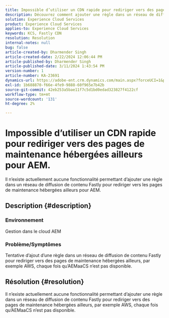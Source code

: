 ```yaml
---
title: Impossible d’utiliser un CDN rapide pour rediriger vers des pages de maintenance hébergées ailleurs pour AEM.
description: Découvrez comment ajouter une règle dans un réseau de diffusion de contenu Fastly pour rediriger vers des pages de maintenance hébergées ailleurs comme Postman.
solution: Experience Cloud Services
product: Experience Cloud Services
applies-to: Experience Cloud Services
keywords: KCS, Fastly CDN
resolution: Resolution
internal-notes: null
bug: false
article-created-by: Dharmender Singh
article-created-date: 2/22/2024 12:06:44 PM
article-published-by: Dharmender Singh
article-published-date: 3/11/2024 1:43:54 PM
version-number: 1
article-number: KA-23691
dynamics-url: https://adobe-ent.crm.dynamics.com/main.aspx?forceUCI=1&pagetype=entityrecord&etn=knowledgearticle&id=fb5e04d3-7ad1-ee11-9079-6045bd0061cb
exl-id: 1b688870-f66e-4fe9-9888-60f965e7b42b
source-git-commit: 42eb253a5bae11f7c5d1bd0edad323827f4122cf
workflow-type: tm+mt
source-wordcount: '131'
ht-degree: 2%

---
```


# Impossible d’utiliser un CDN rapide pour rediriger vers des pages de maintenance hébergées ailleurs pour AEM.


Il n’existe actuellement aucune fonctionnalité permettant d’ajouter une règle dans un réseau de diffusion de contenu Fastly pour rediriger vers les pages de maintenance hébergées ailleurs pour AEM.

## Description {#description}


### Environnement

Gestion dans le cloud AEM

### Problème/Symptômes

Tentative d’ajout d’une règle dans un réseau de diffusion de contenu Fastly pour rediriger vers des pages de maintenance hébergées ailleurs, par exemple AWS, chaque fois qu’AEMaaCS n’est pas disponible.


## Résolution {#resolution}


Il n’existe actuellement aucune fonctionnalité permettant d’ajouter une règle dans un réseau de diffusion de contenu Fastly pour rediriger vers des pages de maintenance hébergées ailleurs, par exemple AWS, chaque fois qu’AEMaaCS n’est pas disponible.
